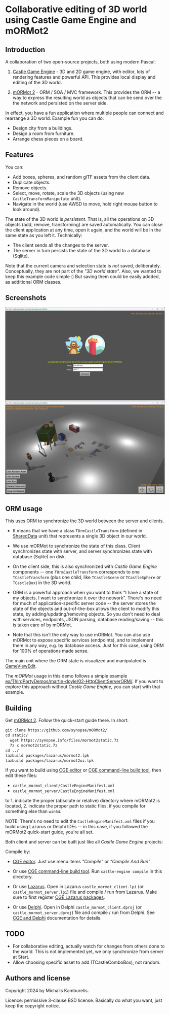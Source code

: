 # Collaborative editing of 3D world using Castle Game Engine and mORMot2

## Introduction

A collaboration of two open-source projects, both using modern Pascal:

1. [Castle Game Engine](https://castle-engine.io/) - 3D and 2D game engine, with editor, lots of rendering features and powerful API. This provides local display and editing of the 3D world.

2. [mORMot 2](https://github.com/synopse/mORMot2/) - ORM / SOA / MVC framework. This provides the ORM -- a way to express the resulting world as objects that can be send over the the network and persisted on the server side.

In effect, you have a fun application where multiple people can connect and rearrange a 3D world. Example fun you can do:

- Design city from a buildings.
- Design a room from furniture.
- Arrange chess pieces on a board.

## Features

You can:

- Add boxes, spheres, and random glTF assets from the client data.
- Duplicate objects.
- Remove objects.
- Select, move, rotate, scale the 3D objects (using new `CastleTransformManipulate` unit).
- Navigate in the world (use AWSD to move, hold right mouse button to look around).

The state of the 3D world is _persistent_. That is, all the operations on 3D objects (add, remove, transforming) are saved automatically. You can close the client application at any time, open it again, and the world will be in the same state as you left it. Technically:

- The client sends all the changes to the server.
- The server in turn persists the state of the 3D world to a database (Sqlite).

Note that the current camera and selection state is *not* saved, deliberately. Conceptually, they are not part of the _"3D world state"_. Also, we wanted to keep this example code simple :) But saving them could be easily addded, as additional ORM classes.

## Screenshots

![Screenshot 1](screenshot1.png)
![Screenshot 2](screenshot2.png)

## ORM usage

This uses ORM to synchronize the 3D world between the server and clients.

- It means that we have a class `TOrmCastleTransform` (defined in [SharedData](https://github.com/castle-engine/castle-and-mormot-collaborative-editing/blob/master/shared/shareddata.pas) unit) that represents a single 3D object in our world.

- We use mORMot to synchronize the state of this class. Client synchronizes state with server, and server synchronizes state with database (Sqlite) on disk.

- On the client side, this is also synchronized with _Castle Game Engine_ components -- one `TOrmCastleTransform` corresponds to one `TCastleTransform` (plus one child, like `TCastleScene` or `TCastleSphere` or `TCastleBox`) in the 3D world.

- ORM is a powerful approach when you want to think "I have a state of my objects, I want to synchronize it over the network". There's no need for much of application-specific server code -- the server stores the state of the objects and out-of-the-box allows the client to modify this state, by adding/updating/removing objects. So you don't need to deal with services, endpoints, JSON parsing, database reading/saving -- this is taken care of by mORMot.

- Note that this isn't the only way to use mORMot. You can also use mORMot to expose specific services (endpoints), and to implement them in any way, e.g. by database access. Just for this case, using ORM for 100% of operations made sense.

The main unit where the ORM state is visualized and manipulated is [GameViewEdit](https://github.com/castle-engine/castle-and-mormot-collaborative-editing/blob/master/castle_mormot_client/code/gameviewedit.pas).

The _mORMot_ usage in this demo follows a simple example [ex/ThirdPartyDemos/martin-doyle/02-HttpClientServerORM/](https://github.com/synopse/mORMot2/tree/master/ex/ThirdPartyDemos/martin-doyle/02-HttpClientServerORM/src). If you want to explore this approach without _Castle Game Engine_, you can start with that example.

## Building

Get [mORMot 2](https://github.com/synopse/mORMot2/). Follow the quick-start guide there. In short:

```
git clone https://github.com/synopse/mORMot2/
cd static/
  wget https://synopse.info/files/mormot2static.7z
  7z x mormot2static.7z
cd ../
lazbuild packages/lazarus/mormot2.lpk
lazbuild packages/lazarus/mormot2ui.lpk
```

If you want to build using [CGE editor](https://castle-engine.io/editor) or [CGE command-line build tool](https://castle-engine.io/build_tool), then edit these files:

- `castle_mormot_client/CastleEngineManifest.xml`
- `castle_mormot_server/CastleEngineManifest.xml`

to 1. indicate the proper (absolute or relative) directory where mORMot2 is located, 2. indicate the proper path to static files, if you compile for something else than `win64`.

NOTE: There's no need to edit the `CastleEngineManifest.xml` files if you build using Lazarus or Delphi IDEs -- in this case, if you followed the mORMot2 quick-start guide, you're all set.

Both client and server can be built just like all _Castle Game Engine_ projects:

Compile by:

- [CGE editor](https://castle-engine.io/editor). Just use menu items _"Compile"_ or _"Compile And Run"_.

- Or use [CGE command-line build tool](https://castle-engine.io/build_tool). Run `castle-engine compile` in this directory.

- Or use [Lazarus](https://www.lazarus-ide.org/). Open in Lazarus `castle_mormot_client.lpi` (or `castle_mormot_server.lpi`) file and compile / run from Lazarus. Make sure to first register [CGE Lazarus packages](https://castle-engine.io/lazarus).

- Or use [Delphi](https://www.embarcadero.com/products/Delphi). Open in Delphi `castle_mormot_client.dproj` (or `castle_mormot_server.dproj`) file and compile / run from Delphi. See [CGE and Delphi](https://castle-engine.io/delphi) documentation for details.

## TODO

- For collaborative editing, actually watch for changes from others done to the world. This is not implemented yet, we only synchronize from server at Start.
- Allow choosing specific asset to add (TCastleComboBox), not random.

## Authors and license

Copyright 2024 by Michalis Kamburelis.

Licence: permissive 3-clause BSD license. Basically do what you want, just keep the copyright notice.
